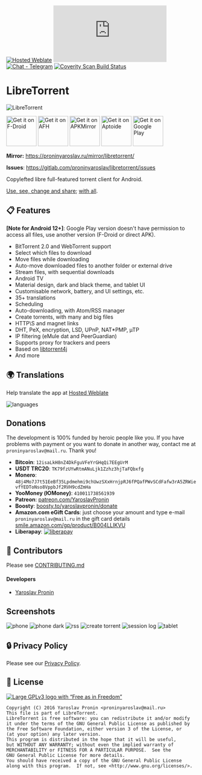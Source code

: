 [![Hosted Weblate](https://hosted.weblate.org/widgets/libretorrent/-/svg-badge.svg)](https://hosted.weblate.org/engage/libretorrent/)
[![Matrix Room](https://img.shields.io/matrix/libretorrent:matrix.org?label=Matrix%20Room)](https://matrix.to/#libretorrent:matrix.org)
[![Chat - Telegram](https://img.shields.io/badge/chat-Telegram-blue.svg)](https://t.me/LibreTorrent)
[<img alt="Coverity Scan Build Status" src="https://scan.coverity.com/projects/14421/badge.svg">](https://scan.coverity.com/projects/proninyaroslav-libretorrent)

LibreTorrent
=====================

![LibreTorrent](fastlane/metadata/android/en-US/images/featureGraphic.png)

[<img alt="Get it on F-Droid" height="80" src="https://tachibanagenerallaboratories.github.io/images/badges/F-Droid/get-it-on.png">](https://f-droid.org/app/org.proninyaroslav.libretorrent)
[<img alt="Get it on AFH" height="80" src="https://tachibanagenerallaboratories.github.io/images/badges/Android%20File%20Host/android-file-host-badge.png">](https://www.androidfilehost.com/?w=files&flid=246723)
[<img alt="Get it on APKMirror" height="80" src="https://raw.githubusercontent.com/proninyaroslav/TachibanaGeneralLaboratories.github.io/master/images/badges/APKMirror/get-it-on-apkmirror.png">](https://www.apkmirror.com/apk/proninyaroslav/libretorrent)
[<img alt="Get it on Aptoide" height="80" src="https://raw.githubusercontent.com/proninyaroslav/TachibanaGeneralLaboratories.github.io/master/images/badges/Aptoide/get-it-on-aptoide.png">](https://libretorrent.en.aptoide.com/app)
[<img alt="Get it on Google Play" height="80" src="https://play.google.com/intl/en_us/badges/images/generic/en_badge_web_generic.png">](https://play.google.com/store/apps/details?id=org.proninyaroslav.libretorrent)

**Mirror:** https://proninyaroslav.ru/mirror/libretorrent/

**Issues**: https://gitlab.com/proninyaroslav/libretorrent/issues

Copylefted libre full-featured torrent client for Android.

[Use, see, change and share](https://en.wikipedia.org/wiki/Free_software); [with all](https://en.wikipedia.org/wiki/Copyleft).

## 📋 Features

**[Note for Android 12+]**: Google Play version doesn't have permission to access all files, use another version (F-Droid or direct APK).

* BitTorrent 2.0 and WebTorrent support
* Select which files to download
* Move files while downloading
* Auto-move downloaded files to another folder or external drive
* Stream files, with sequential downloads
* Android TV
* Material design, dark and black theme, and tablet UI
* Customisable network, battery, and UI settings, etc.
* 35+ translations
* Scheduling
* Auto-downloading, with Atom/RSS manager
* Create torrents, with many and big files
* HTTP\S and magnet links
* DHT, PeX, encryption, LSD, UPnP, NAT*PMP, µTP
* IP filtering (eMule dat and PeerGuardian)
* Supports proxy for trackers and peers
* Based on [libtorrent4j](https://github.com/aldenml/libtorrent4j)
* And more

## 🌍 Translations

Help translate the app at [Hosted Weblate](https://hosted.weblate.org/engage/libretorrent/)

![languages](https://hosted.weblate.org/widgets/libretorrent/-/multi-auto.svg)

## Donations

The development is 100% funded by heroic people like you. If you have problems with payment or you want to donate in another way, contact me at `proninyaroslav@mail.ru`. Thank you!

 - **Bitcoin**: `12isaLkH8nZ4DkFguVFeYrGHqQi7EEgUrM `
 - **USDT TRC20**: `TK79fzUYwRtmANuLjk1Zzhz3hjTaFQbxfg`
 - **Monero**: `48j4Mo7J7t51EeBf35Lpdmehmi9chUwzSXxHrnjpRJ6fPQafPWvSCdFafw3rA5ZRWievfYEDToNso8VppbJf2RVH9cdZmHa`
 - **YooMoney (ЮMoney)**: `410011738561939`
 - **Patreon**: [patreon.com/YaroslavPronin](https://patreon.com/YaroslavPronin)
 - **Boosty**: [boosty.to/yaroslavpronin/donate](https://boosty.to/yaroslavpronin/donate)
 - **Amazon.com eGift Cards**: just choose your amount and type e-mail `proninyaroslav@mail.ru`
in the gift card details [smile.amazon.com/gp/product/B004LLIKVU](https://smile.amazon.com/gp/product/B004LLIKVU)
 - **Liberapay**: [![liberapay](https://liberapay.com/assets/widgets/donate.svg)](https://liberapay.com/proninyaroslav/donate)

## 🎉 Contributors

Please see [CONTRIBUTING.md](CONTRIBUTING.md)

#### Developers

* [Yaroslav Pronin](https://gitlab.com/proninyaroslav)

## Screenshots

![phone](/art/screenshots/phone.png) ![phone dark](/art/screenshots/phone_dark.png) ![rss](/art/screenshots/rss.png) ![create torrent](/art/screenshots/create_torrent.png) ![session log](/art/screenshots/session_log.png) ![tablet](/art/screenshots/tablet.png)

## 🔒 Privacy Policy

Please see our [Privacy Policy](PRIVACY.md).

## 📄 License

[![Large GPLv3 logo with “Free as in Freedom”](https://www.gnu.org/graphics/gplv3-with-text-136x68.png)](http://www.gnu.org/licenses/gpl-3.0.en.html)

    Copyright (C) 2016 Yaroslav Pronin <proninyaroslav@mail.ru>
    This file is part of LibreTorrent.
    LibreTorrent is free software: you can redistribute it and/or modify
    it under the terms of the GNU General Public License as published by
    the Free Software Foundation, either version 3 of the License, or
    (at your option) any later version.
    This program is distributed in the hope that it will be useful,
    but WITHOUT ANY WARRANTY; without even the implied warranty of
    MERCHANTABILITY or FITNESS FOR A PARTICULAR PURPOSE.  See the
    GNU General Public License for more details.
    You should have received a copy of the GNU General Public License
    along with this program.  If not, see <http://www.gnu.org/licenses/>.
